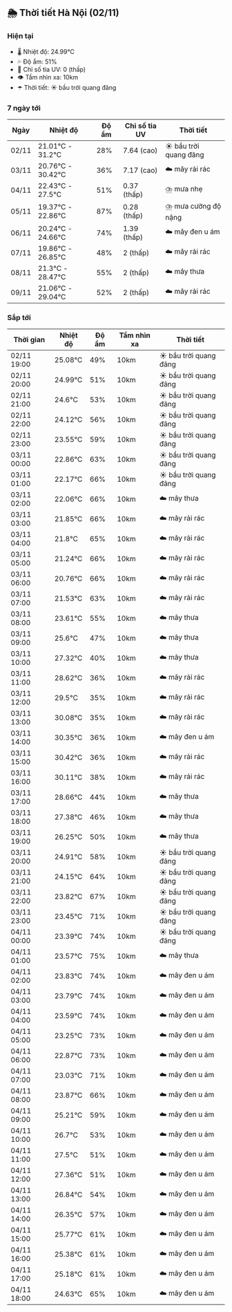## 🌦️ Thời tiết Hà Nội (02/11)

### Hiện tại

- 🌡️ Nhiệt độ: 24.99℃
- 💦 Độ ẩm: 51%
- 🌟 Chỉ số tia UV: 0 (thấp)
- 👁️ Tầm nhìn xa: 10km
- ☂️ Thời tiết: ☀️ bầu trời quang đãng

### 7 ngày tới

| Ngày | Nhiệt độ | Độ ẩm | Chỉ số tia UV | Thời tiết |
| --- | --- | --- | --- | --- |
| 02/11 | 21.01℃ - 31.2℃ | 28% | 7.64 (cao) | ☀️ bầu trời quang đãng |
| 03/11 | 20.76℃ - 30.42℃ | 36% | 7.17 (cao) | ☁️ mây rải rác |
| 04/11 | 22.43℃ - 27.5℃ | 51% | 0.37 (thấp) | ⛈️ mưa nhẹ |
| 05/11 | 19.37℃ - 22.86℃ | 87% | 0.28 (thấp) | ⛈️ mưa cường độ nặng |
| 06/11 | 20.24℃ - 24.66℃ | 74% | 1.39 (thấp) | ☁️ mây đen u ám |
| 07/11 | 19.86℃ - 26.85℃ | 48% | 2 (thấp) | ☁️ mây rải rác |
| 08/11 | 21.3℃ - 28.47℃ | 55% | 2 (thấp) | ☁️ mây thưa |
| 09/11 | 21.06℃ - 29.04℃ | 52% | 2 (thấp) | ☁️ mây rải rác |

### Sắp tới

| Thời gian | Nhiệt độ | Độ ẩm | Tầm nhìn xa | Thời tiết |
| --- | --- | --- | --- | --- |
| 02/11 19:00 | 25.08℃ | 49% | 10km | ☀️ bầu trời quang đãng |
| 02/11 20:00 | 24.99℃ | 51% | 10km | ☀️ bầu trời quang đãng |
| 02/11 21:00 | 24.6℃ | 53% | 10km | ☀️ bầu trời quang đãng |
| 02/11 22:00 | 24.12℃ | 56% | 10km | ☀️ bầu trời quang đãng |
| 02/11 23:00 | 23.55℃ | 59% | 10km | ☀️ bầu trời quang đãng |
| 03/11 00:00 | 22.86℃ | 63% | 10km | ☀️ bầu trời quang đãng |
| 03/11 01:00 | 22.17℃ | 66% | 10km | ☀️ bầu trời quang đãng |
| 03/11 02:00 | 22.06℃ | 66% | 10km | ☁️ mây thưa |
| 03/11 03:00 | 21.85℃ | 66% | 10km | ☁️ mây rải rác |
| 03/11 04:00 | 21.8℃ | 65% | 10km | ☁️ mây rải rác |
| 03/11 05:00 | 21.24℃ | 66% | 10km | ☁️ mây rải rác |
| 03/11 06:00 | 20.76℃ | 66% | 10km | ☁️ mây rải rác |
| 03/11 07:00 | 21.53℃ | 63% | 10km | ☁️ mây rải rác |
| 03/11 08:00 | 23.61℃ | 55% | 10km | ☁️ mây thưa |
| 03/11 09:00 | 25.6℃ | 47% | 10km | ☁️ mây thưa |
| 03/11 10:00 | 27.32℃ | 40% | 10km | ☁️ mây thưa |
| 03/11 11:00 | 28.62℃ | 36% | 10km | ☁️ mây rải rác |
| 03/11 12:00 | 29.5℃ | 35% | 10km | ☁️ mây rải rác |
| 03/11 13:00 | 30.08℃ | 35% | 10km | ☁️ mây rải rác |
| 03/11 14:00 | 30.35℃ | 36% | 10km | ☁️ mây đen u ám |
| 03/11 15:00 | 30.42℃ | 36% | 10km | ☁️ mây rải rác |
| 03/11 16:00 | 30.11℃ | 38% | 10km | ☁️ mây rải rác |
| 03/11 17:00 | 28.66℃ | 44% | 10km | ☁️ mây thưa |
| 03/11 18:00 | 27.38℃ | 46% | 10km | ☁️ mây thưa |
| 03/11 19:00 | 26.25℃ | 50% | 10km | ☁️ mây thưa |
| 03/11 20:00 | 24.91℃ | 58% | 10km | ☀️ bầu trời quang đãng |
| 03/11 21:00 | 24.15℃ | 64% | 10km | ☀️ bầu trời quang đãng |
| 03/11 22:00 | 23.82℃ | 67% | 10km | ☀️ bầu trời quang đãng |
| 03/11 23:00 | 23.45℃ | 71% | 10km | ☀️ bầu trời quang đãng |
| 04/11 00:00 | 23.39℃ | 74% | 10km | ☀️ bầu trời quang đãng |
| 04/11 01:00 | 23.57℃ | 75% | 10km | ☁️ mây thưa |
| 04/11 02:00 | 23.83℃ | 74% | 10km | ☁️ mây đen u ám |
| 04/11 03:00 | 23.79℃ | 74% | 10km | ☁️ mây đen u ám |
| 04/11 04:00 | 23.59℃ | 74% | 10km | ☁️ mây đen u ám |
| 04/11 05:00 | 23.25℃ | 73% | 10km | ☁️ mây đen u ám |
| 04/11 06:00 | 22.87℃ | 73% | 10km | ☁️ mây đen u ám |
| 04/11 07:00 | 23.03℃ | 71% | 10km | ☁️ mây đen u ám |
| 04/11 08:00 | 23.87℃ | 66% | 10km | ☁️ mây đen u ám |
| 04/11 09:00 | 25.21℃ | 59% | 10km | ☁️ mây đen u ám |
| 04/11 10:00 | 26.7℃ | 53% | 10km | ☁️ mây đen u ám |
| 04/11 11:00 | 27.5℃ | 51% | 10km | ☁️ mây đen u ám |
| 04/11 12:00 | 27.36℃ | 51% | 10km | ☁️ mây đen u ám |
| 04/11 13:00 | 26.84℃ | 54% | 10km | ☁️ mây đen u ám |
| 04/11 14:00 | 26.35℃ | 57% | 10km | ☁️ mây đen u ám |
| 04/11 15:00 | 25.77℃ | 61% | 10km | ☁️ mây đen u ám |
| 04/11 16:00 | 25.38℃ | 61% | 10km | ☁️ mây đen u ám |
| 04/11 17:00 | 25.18℃ | 61% | 10km | ☁️ mây đen u ám |
| 04/11 18:00 | 24.63℃ | 65% | 10km | ☁️ mây đen u ám |
